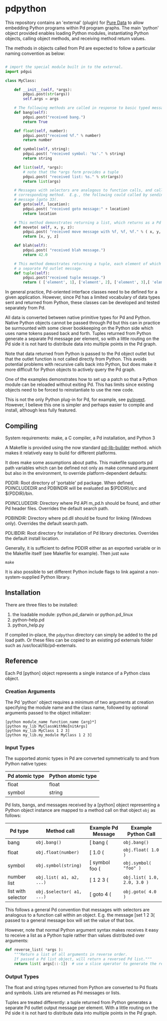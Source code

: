 pdpython
========

This repository contains an 'external' (plugin) for [Pure Data](http://puredata.info) to allow embedding Python programs within Pd program graphs. The main 'python' object provided enables loading Python modules, instantiating Python objects, calling object methods, and receiving method return values.

The methods in objects called from Pd are expected to follow a particular naming
convention as below: 

```python

# import the special module built in to the external.
import pdgui

class MyClass:

    def __init__(self, *args):
        pdgui.post(str(args))
        self.args = args

    # The following methods are called in response to basic typed messages.
    def bang(self):
        pdgui.post("received bang.")
        return True

    def float(self, number):
        pdgui.post("received %f." % number)
        return number

    def symbol(self, string):
        pdgui.post( "received symbol: '%s'." % string)
        return string

    def list(self, *args):
        # note that the *args form provides a tuple
        pdgui.post( "received list: %s." % str(args))
        return list(args)

    # Messages with selectors are analogous to function calls, and call the
    # corresponding method.  E.g., the following could called by sending the Pd
    # message [goto 33(.
    def goto(self, location):
        pdgui.post( "received goto message:" + location)
        return location

    # This method demonstrates returning a list, which returns as a Pd list.
    def moveto( self, x, y, z):
        pdgui.post( "received move message with %f, %f, %f." % ( x, y, z))
        return [x, y, z]

    def blah(self):
        pdgui.post( "received blah message.")
        return 42.0

    # This method demostrates returning a tuple, each element of which generates
    # a separate Pd outlet message.
    def tuple(self):
        pdgui.post("received tuple message.")
        return ( ['element', 1], ['element', 2], ['element', 3],[ 'element',4 ] )
```

In general practice, Pd-oriented interface classes need to be defined for a given application.  However, since Pd has a limited vocabulary of data types sent and returned from Python, these classes can be developed and tested separately from Pd.

All data is converted between native primitive types for Pd and Python.  Native
Python objects cannot be passed through Pd but this can in practice be
surmounted with some clever bookkeeping on the Python side which uses name
tokens passed back and forth. Tuples returned from Python generate a separate Pd
message per element, so with a little routing on the Pd side it is not hard to
distribute data into multiple points in the Pd graph.

Note that data returned from Python is passed to the Pd object outlet but that
the outlet function is not called directly from Python.  This avoids potential
problems with recursive calls back into Python, but does make it more difficult
for Python objects to actively query the Pd graph.

One of the examples demonstrates how to set up a patch so that a Python module
can be reloaded without exiting Pd.  This has limits since existing objects need
to be forced to reinstantiate to use the new code.

This is not the only Python plug-in for Pd, for example, see
[py/pyext](http://grrrr.org/research/software/py/).  However, I believe this one
is simpler and perhaps easier to compile and install, although less fully
featured.

Compiling
---------

System requirements: make, a C compiler, a Pd installation, and Python 3

A Makefile is provided using the now standard [pd-lib-builder](https://github.com/pure-data/pd-lib-builder) method. which makes it relatively easy to build for different platforms. 

It does make some assumptions about paths. This makefile supports pd path variables which can be defined not only as make command argument but also in the environment, to override platform-dependent defaults:

PDDIR: Root directory of 'portable' pd package. When defined, PDINCLUDEDIR and PDBINDIR will be evaluated as $(PDDIR)/src and $(PDDIR)/bin.

PDINCLUDEDIR: Directory where Pd API m_pd.h should be found, and other Pd header files. Overrides the default search path.

PDBINDIR: Directory where pd.dll should be found for linking (Windows only). Overrides the default search path.

PDLIBDIR: Root directory for installation of Pd library directories. Overrides the default install location.

Generally, it is sufficient to define PDDIR either as an exported variable or in the Makefile itself (see Makefile for example). Then just `make`

```
make
```

It is also possible to set different Python include flags to link against a non-system-supplied Python library.


Installation
------------

There are three files to be installed:

  1. the loadable module:  python.pd_darwin or python.pd_linux
  2. python-help.pd
  3. python_help.py

If compiled in-place, the `pdpython` directory can simply be added to the pd load path.  Or these files can be copied to an existing pd externals folder such as /usr/local/lib/pd-externals.


Reference
---------

Each Pd [python] object represents a single instance of a Python class object.

### Creation Arguments ###

The Pd 'python' object requires a minimum of two arguments at creation
specifying the module name and the class name, followed by optional arguments
passed to the object initializer:

    [python module_name function_name {arg}*]
    [python my_lib MyClassWithNoInitArgs]
    [python my_lib MyClass 1 2 3]
    [python my_lib.my_module MyClass 1 2 3]


### Input Types ###

The supported atomic types in Pd are converted symmetrically to and from Python native types:

| Pd atomic type              | Python atomic type |
------------------------------|--------------------|
| float                       | float              |
| symbol                      | string             |


Pd lists, bangs, and messages received by a [python] object representing a
Python object instance are mapped to a method call on that object `obj` as
follows:

| Pd type              | Method call               |  Example Pd Message | Example Python Call
-----------------------|---------------------------|---------------------|---------------------------
|  bang                | `obj.bang()`              | [ bang (       	 | `obj.bang()`
|  float               | `obj.float(number)`       | [ 1.0 (        	 | `obj.float( 1.0 )`
|  symbol              | `obj.symbol(string)`      | [ symbol foo (   	 | `obj.symbol( "foo" )`
|  number list         | `obj.list( a1, a2, ...)`  | [ 1 2 3 (      	 | `obj.list( 1.0, 2.0, 3.0 )`
|  list with selector  | `obj.$selector( a1, ...)` | [ goto 4 (     	 | `obj.goto( 4.0 )`


This follows a general Pd convention that messages with selectors are analogous
to a function call within an object.  E.g. the message [set 1 2 3( passed to a
general message box will set the value of that box.

However, note that normal Python argument syntax makes receives it easy to
receive a list as a Python tuple rather than values distributed over arguments:

```python
def reverse_list( *args ):
    """Return a list of all arguments in reverse order.
    If passed a Pd list object, will return a reversed Pd list."""
    return list( args[::-1])  # use a slice operator to generate the reversed list
```

### Output Types ###

The float and string types returned from Python are converted to Pd floats and
symbols.  Lists are returned as Pd messages or lists.

Tuples are treated differently: a tuple returned from Python generates a
separate Pd outlet output message per element.  With a little routing on the Pd
side it is not hard to distribute data into multiple points in the Pd graph.
